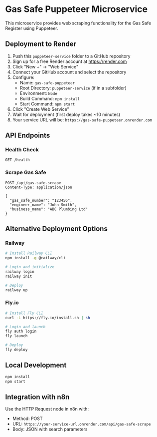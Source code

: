 # Gas Safe Puppeteer Microservice

This microservice provides web scraping functionality for the Gas Safe Register using Puppeteer.

## Deployment to Render

1. Push this `puppeteer-service` folder to a GitHub repository
2. Sign up for a free Render account at https://render.com
3. Click "New +" → "Web Service"
4. Connect your GitHub account and select the repository
5. Configure:
   - Name: `gas-safe-puppeteer`
   - Root Directory: `puppeteer-service` (if in a subfolder)
   - Environment: `Node`
   - Build Command: `npm install`
   - Start Command: `npm start`
6. Click "Create Web Service"
7. Wait for deployment (first deploy takes ~10 minutes)
8. Your service URL will be: `https://gas-safe-puppeteer.onrender.com`

## API Endpoints

### Health Check
```
GET /health
```

### Scrape Gas Safe
```
POST /api/gas-safe-scrape
Content-Type: application/json

{
  "gas_safe_number": "123456",
  "engineer_name": "John Smith",
  "business_name": "ABC Plumbing Ltd"
}
```

## Alternative Deployment Options

### Railway
```bash
# Install Railway CLI
npm install -g @railway/cli

# Login and initialize
railway login
railway init

# Deploy
railway up
```

### Fly.io
```bash
# Install Fly CLI
curl -L https://fly.io/install.sh | sh

# Login and launch
fly auth login
fly launch

# Deploy
fly deploy
```

## Local Development

```bash
npm install
npm start
```

## Integration with n8n

Use the HTTP Request node in n8n with:
- Method: POST
- URL: `https://your-service-url.onrender.com/api/gas-safe-scrape`
- Body: JSON with search parameters